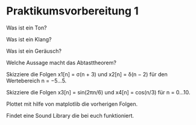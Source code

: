 # Praktikumsvorbereitung 1
Was ist ein Ton?

Was ist ein Klang?

Was ist ein Geräusch?

Welche Aussage macht das Abtasttheorem?

Skizziere die Folgen x1[n] = σ(n + 3) und x2[n] = δ(n − 2) für den Wertebereich n = −5...5.

Skizziere die Folgen x3[n] = sin(2πn/6) und x4[n] = cos(n/3) für n = 0...10.

Plottet mit hilfe von matplotlib die vorherigen Folgen.

Findet eine Sound Library die bei euch funktioniert.
